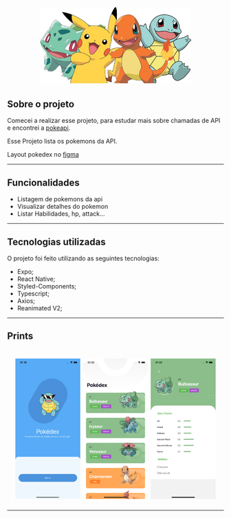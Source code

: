 <h1 align="center">
  <img alt="Logo" src="./assets/pokemon.jpeg" width="70%">
</h1>

## <b>Sobre o projeto</b>

Comecei a realizar esse projeto, para estudar mais sobre chamadas de API e encontrei a [pokeapi](https://pokeapi.co).

Esse Projeto lista os pokemons da API.

Layout pokedex no [figma](https://www.figma.com/file/THLxZSlOoUYMZrjFg0Kl1M/Pokédex?node-id=18241%3A2789)

---

## <b>Funcionalidades</b>

- Listagem de pokemons da api
- Visualizar detalhes do pokemon
- Listar Habilidades, hp, attack...

---

## <b>Tecnologias utilizadas</b>

O projeto foi feito utilizando as seguintes tecnologias:

- Expo;
- React Native;
- Styled-Components;
- Typescript;
- Axios;
- Reanimated V2;

---

## <b>Prints</b> 

<h1 align="center">
    <img src="./assets/screen01.png" width="30%">
    <img src="./assets/screen02.png" width="30%">
    <img src="./assets/screen03.png" width="30%">
    
</h1>

---

